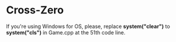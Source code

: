 # Cross-Zero

If you're using Windows for OS, please, replace **system("clear")** to **system("cls")** in Game.cpp at the 51th code line.

